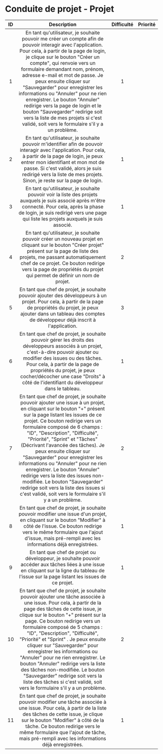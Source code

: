 # Conduite de projet - Projet

| ID | Description | Difficulté | Priorité |
|:--:|:-----------:|:----------:|:--------:|
| 1 | En tant qu'utilisateur, je souhaite pouvoir me créer un compte afin de pouvoir interagir avec l'application. Pour cela, à partir de la page de login, je clique sur le bouton "Créer un compte", qui renvoie vers un formulaire demandant nom, prénom, adresse e-mail et mot de passe. Je peux ensuite cliquer sur "Sauvegarder" pour enregistrer les informations ou "Annuler" pour ne rien enregistrer. Le bouton "Annuler" redirige vers la page de login et le bouton "Sauvegarder" redirige soit vers la liste de mes projets si c'est validé, soit vers le formulaire s'il y a un problème. | 1 |  |
| 2 | En tant qu'utilisateur, je souhaite pouvoir m'identifier afin de pouvoir interagir avec l'application. Pour cela, à partir de la page de login, je peux entrer mon identifiant et mon mot de passe. Si c'est validé, alors je suis redirigé vers la liste de mes projets. Sinon, je reste sur la page de login. | 1 |  |
| 3 | En tant qu'utilisateur, je souhaite pouvoir voir la liste des projets auxquels je suis associé après m'être connecté. Pour cela, après la phase de login, je suis redirigé vers une page qui liste les projets auxquels je suis associé. | 1 |  |
| 4 | En tant qu'utilisateur, je souhaite pouvoir créer un nouveau projet en cliquant sur le bouton "Créer projet" présent sur la page de liste des projets, me passant automatiquement chef de ce projet. Ce bouton redirige vers la page de propriétés du projet qui permet de définir un nom de projet. | 2 |  |
| 5 | En tant que chef de projet, je souhaite pouvoir ajouter des développeurs à un projet. Pour cela, à partir de la page de propriétés du projet, je peux ajouter dans un tableau des comptes de développeur déjà inscrit à l'application. | 3 |  |
| 6 | En tant que chef de projet, je souhaite pouvoir gérer les droits des développeurs associés à un projet, c'est-à-dire pouvoir ajouter ou modifier des issues ou des tâches. Pour cela, à partir de la page de propriétés du projet, je peux cocher/décocher une case "Droits" à côté de l'identifiant du développeur dans le tableau. | 1 |  |
| 7 | En tant que chef de projet, je souhaite pouvoir ajouter une issue à un projet, en cliquant sur le bouton "+" présent sur la page listant les issues de ce projet. Ce bouton redirige vers un formulaire composé de 6 champs : "ID", "Description", "Difficulté", "Priorité", "Sprint" et "Tâches" (Décrivant l'avancée des tâches). Je peux ensuite cliquer sur "Sauvegarder" pour enregistrer les informations ou "Annuler" pour ne rien enregistrer. Le bouton "Annuler" redirige vers la liste des issues non-modifiée. Le bouton "Sauvegarder" redirige soit vers la liste des issues si c'est validé, soit vers le formulaire s'il y a un problème. | 2 |  |
| 8 | En tant que chef de projet, je souhaite pouvoir modifier une issue d'un projet, en cliquant sur le bouton "Modifier" à côté de l'issue. Ce bouton redirige vers le même formulaire que l'ajout d'issue, mais pré-rempli avec les informations déjà enregistrées. | 1 |  |
| 9 | En tant que chef de projet ou développeur, je souhaite pouvoir accéder aux tâches liées à une issue en cliquant sur la ligne du tableau de l'issue sur la page listant les issues de ce projet. | 1 |  |
| 10 | En tant que chef de projet, je souhaite pouvoir ajouter une tâche associée à une issue. Pour cela, à partir de la page des tâches de cette issue, je clique sur le bouton "+" présent sur la page. Ce bouton redirige vers un formulaire composé de 5 champs : "ID", "Description", "Difficulté", "Priorité" et "Sprint" . Je peux ensuite cliquer sur "Sauvegarder" pour enregistrer les informations ou "Annuler" pour ne rien enregistrer. Le bouton "Annuler" redirige vers la liste des tâches non-modifiée. Le bouton "Sauvegarder" redirige soit vers la liste des tâches si c'est validé, soit vers le formulaire s'il y a un problème. | 2 |  |
| 11 | En tant que chef de projet, je souhaite pouvoir modifier une tâche associée à une issue. Pour cela, à partir de la liste des tâches de cette issue, je clique sur le bouton "Modifier" à côté de la tâche. Ce bouton redirige vers le même formulaire que l'ajout de tâche, mais pré-rempli avec les informations déjà enregistrées. | 1 |  |
